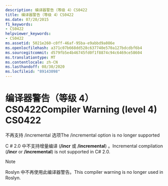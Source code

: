 ```yaml
---
description: 编译器警告（等级 4）CS0422
title: 编译器警告（等级 4）CS0422
ms.date: 07/20/2015
f1_keywords:
- CS0422
helpviewer_keywords:
- CS0422
ms.assetid: 5021e260-c0ff-46af-95ba-e9abbd9a086e
ms.openlocfilehash: a371c07b668dd528c637740e570a127bdcdbf6b4
ms.sourcegitcommit: d579fb5e4b46745fd0f1f8874c94c6469ce58604
ms.translationtype: MT
ms.contentlocale: zh-CN
ms.lasthandoff: 08/30/2020
ms.locfileid: "89143098"
---
```

# <a name="compiler-warning-level-4-cs0422"></a><span data-ttu-id="f08b9-103">编译器警告（等级 4）CS0422</span><span class="sxs-lookup"><span data-stu-id="f08b9-103">Compiler Warning (level 4) CS0422</span></span>

<span data-ttu-id="f08b9-104">不再支持 /incremental 选项</span><span class="sxs-lookup"><span data-stu-id="f08b9-104">The /incremental option is no longer supported</span></span>

 <span data-ttu-id="f08b9-105">C # 2.0 中不支持增量编译 (**/incr** 或 **/incremental**) 。</span><span class="sxs-lookup"><span data-stu-id="f08b9-105">Incremental compilation (**/incr** or **/incremental**) is not supported in C# 2.0.</span></span>

> [!NOTE]
> <span data-ttu-id="f08b9-106">Roslyn 中不再使用此编译器警告。</span><span class="sxs-lookup"><span data-stu-id="f08b9-106">This compiler warning is no longer used in Roslyn.</span></span>
